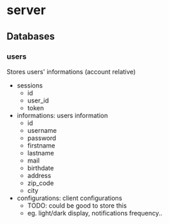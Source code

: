 # server

## Databases

### users

Stores users' informations (account relative)

- sessions
  - id
  - user_id
  - token
- informations: users information
  - id
  - username
  - password
  - firstname
  - lastname
  - mail
  - birthdate
  - address
  - zip_code
  - city
- configurations: client configurations
  - TODO: could be good to store this
  - eg. light/dark display, notifications frequency..
